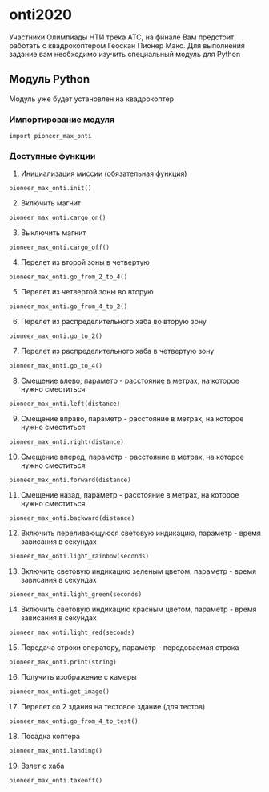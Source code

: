 # onti2020
Участники Олимпиады НТИ трека АТС, на финале Вам предстоит работать с квадрокоптером Геоскан Пионер Макс. Для выполнения задание вам необходимо изучить специальный модуль для Python

## Модуль Python
Модуль уже будет установлен на квадрокоптер
### Импортирование модуля
```
import pioneer_max_onti
```
### Доступные функции
1. Инициализация миссии (обязательная функция)
```
pioneer_max_onti.init()
```
2. Включить магнит
```
pioneer_max_onti.cargo_on()
```
3. Выключить магнит
```
pioneer_max_onti.cargo_off()
```
4. Перелет из второй зоны в четвертую
```
pioneer_max_onti.go_from_2_to_4()
``` 
5. Перелет из четвертой зоны во вторую
```
pioneer_max_onti.go_from_4_to_2()
```
6. Перелет из распределительного хаба во вторую зону
```
pioneer_max_onti.go_to_2()
```
7. Перелет из распределительного хаба в четвертую зону
```
pioneer_max_onti.go_to_4()
```
8. Смещение влево, параметр - расстояние в метрах, на которое нужно сместиться
```
pioneer_max_onti.left(distance)
```
9. Смещение вправо, параметр - расстояние в метрах, на которое нужно сместиться
```
pioneer_max_onti.right(distance)
```
10. Смещение вперед, параметр - расстояние в метрах, на которое нужно сместиться
```
pioneer_max_onti.forward(distance)
```
11. Смещение назад, параметр - расстояние в метрах, на которое нужно сместиться
```
pioneer_max_onti.backward(distance)
```
12. Включить переливающуюся световую индикацию, параметр - время зависания в секундах
```
pioneer_max_onti.light_rainbow(seconds)
```
13. Включить световую индикацию зеленым цветом, параметр - время зависания в секундах
```
pioneer_max_onti.light_green(seconds)
```
14. Включить световую индикацию красным цветом, параметр - время зависания в секундах
```
pioneer_max_onti.light_red(seconds)
```
15. Передача строки оператору, параметр - передоваемая строка 
```
pioneer_max_onti.print(string)
```
16. Получить изображение с камеры
```
pioneer_max_onti.get_image()
```
17. Перелет со 2 здания на тестовое здание (для тестов)
```
pioneer_max_onti.go_from_4_to_test()
```
18. Посадка коптера
```
pioneer_max_onti.landing()
```
19. Взлет с хаба
```
pioneer_max_onti.takeoff()
```
